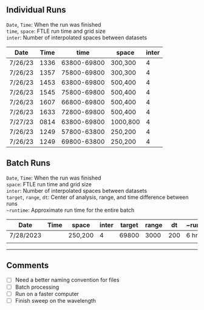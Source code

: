 ## Individual Runs
`Date`, `Time`: When the run was finished  
`time`, `space`: FTLE run time and grid size  
`inter`: Number of interpolated spaces between datasets  

| Date    | Time | time        | space    | inter |
|---------|------|-------------|----------|-------|
| 7/26/23 | 1336 | 63800-69800 | 300,300  | 4     |
| 7/26/23 | 1357 | 75800-69800 | 300,300  | 4     |
| 7/26/23 | 1453 | 63800-69800 | 500,400  | 4     |
| 7/26/23 | 1545 | 75800-69800 | 500,400  | 4     |
| 7/26/23 | 1607 | 66800-69800 | 500,400  | 4     |
| 7/26/23 | 1633 | 72800-69800 | 500,400  | 4     |
| 7/27/23 | 0814 | 63800-69800 | 1000,800 | 4     |
| 7/26/23 | 1249 | 57800-63800 | 250,200  | 4     |
| 7/26/23 | 1249 | 69800-63800 | 250,200  | 4     |

## Batch Runs
`Date`, `Time`: When the run was finished  
`space`: FTLE run time and grid size  
`inter`: Number of interpolated spaces between datasets   
`target`, `range`, `dt`:  Center of analysis, range, and time difference between runs    
`~runtime`: Approximate run time for the entire batch   

| Date      | Time | space   | inter |  target | range | dt  | ~runtime |
|-----------|------|---------|-------|---------|-------|-----|----------|
| 7/28/2023 |      | 250,200 | 4     | 69800   | 3000  | 200 | 6 hrs    |
|           |      |         |       |         |       |     |          |

---
## Comments
- [ ] Need a better naming convention for files
- [ ] Batch processing
- [ ] Run on a faster computer
- [ ] Finish sweep on the wavelength
